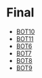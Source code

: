 # Final

<!--Index-->

- [BOT10](./BOT10.pdf)
- [BOT11](./BOT11.pdf)
- [BOT6](./BOT6.pdf)
- [BOT7](./BOT7.pdf)
- [BOT8](./BOT8.pdf)
- [BOT9](./BOT9.pdf)

<!--Index-->
